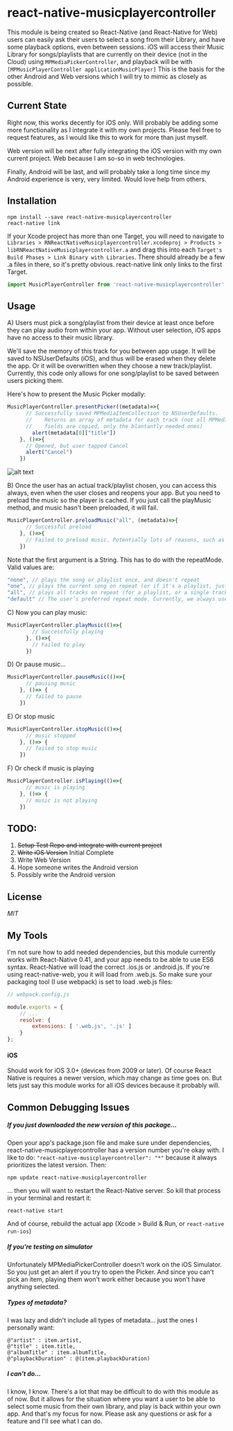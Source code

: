 # react-native-musicplayercontroller

This module is being created so React-Native (and React-Native for Web) users can easily ask their users to select a song from their Library, and have some playback options, even between sessions. iOS will access their Music Library for songs/playlists that are currently on their device (not in the Cloud) using ```MPMediaPickerController```, and playback will be with ```[MPMusicPlayerController applicationMusicPlayer]``` This is the basis for the other Android and Web versions which I will try to mimic as closely as possible.


## Current State
Right now, this works decently for iOS only. Will probably be adding some more functionality as I integrate it with my own projects. Please feel free to request features, as I would like this to work for more than just myself.

Web version will be next after fully integrating the iOS version with my own current project. Web because I am so-so in web technologies.

Finally, Android will be last, and will probably take a long time since my Android experience is very, very limited. Would love help from others.

## Installation

```
npm install --save react-native-musicplayercontroller
react-native link
```

If your Xcode project has more than one Target, you will need to navigate to ```Libraries > RNReactNativeMusicplayercontroller.xcodeproj > Products > libRNReactNativeMusicplayercontroller.a``` and drag this into each ```Target's Build Phases > Link Binary with Libraries```. There should already be a few .a files in there, so it's pretty obvious. react-native link only links to the first Target.

```javascript
import MusicPlayerController from 'react-native-musicplayercontroller'
```


## Usage
 A) Users must pick a song/playlist from their device at least once before they can play audio from within your app. Without user selection, iOS apps have no access to their music library.

We'll save the memory of this track for you between app usage. It will be saved to NSUserDefaults (iOS), and thus will be erased when they delete the app. Or it will be overwritten when they choose a new track/playlist. Currently, this code only allows for one song/playlist to be saved between users picking them.

Here's how to present the Music Picker modally:
```javascript
MusicPlayerController.presentPicker((metadata)=>{
      // Successfully saved MPMediaItemCollection to NSUserDefaults.
      //    Returns an array of metadata for each track (not all MPMediaItem
      //    fields are copied, only the blantantly needed ones)
        alert(metadata[0]["title"])
    }, ()=>{
      // Opened, but user tapped Cancel
      alert("Cancel")
    })
```
![alt text](https://github.com/KjellConnelly/react-native-musicplayercontroller/blob/master/example/example.png "MPMediaPickerController")

B) Once the user has an actual track/playlist chosen, you can access this always, even when the user closes and reopens your app. But you need to preload the music so the player is cached. If you just call the playMusic method, and music hasn't been preloaded, it will fail.
```javascript
MusicPlayerController.preloadMusic("all", (metadata)=>{
      // Successful preload
    }, ()=>{
      // Failed to preload music. Potentially lots of reasons, such as the music file being removed from the device.
    })
```
Note that the first argument is a String. This has to do with the repeatMode. Valid values are:
```javascript
"none", // plays the song or playlist once, and doesn't repeat
"one", // plays the current song on repeat (or if it's a playlist, just the currently selected song)
"all", // plays all tracks on repeat (for a playlist, or a single track)
"default" // The user’s preferred repeat mode. Currently, we always use the applicationMusicPlayer, so whatever Apple set as being the default repeat mode, that will happen. I'm not sure which one it uses though, so avoid picking this unless you know for sure what it does.
```

C) Now you can play music:
```javascript
MusicPlayerController.playMusic(()=>{
        // Successfully playing
      }, ()=>{
        // Failed to play
      })
```

D) Or pause music...
```javascript
MusicPlayerController.pauseMusic(()=>{
      // pausing music
    }, ()=> {
      // failed to pause
    })
```

E) Or stop music
```javascript
MusicPlayerController.stopMusic(()=>{
      // music stopped
    }, ()=> {
      // failed to stop music
    })
```

F) Or check if music is playing 
```javascript
MusicPlayerController.isPlaying(()=>{
      // music is playing
    }, ()=> {
      // music is not playing
    })
```


## TODO:
1. ~~Setup Test Repo and integrate with current project~~
2. ~~Write iOS Version~~ Initial Complete
3. Write Web Version
4. Hope someone writes the Android version
5. Possibly write the Android version


## License
*MIT*

## My Tools
I'm not sure how to add needed dependencies, but this module currently works with React-Native 0.41, and your app needs to be able to use ES6 syntax. React-Native will load the correct .ios.js or .android.js. If you're using react-native-web, you it will load from .web.js. So make sure your packaging tool (I use webpack) is set to load .web.js files:

```javascript
// webpack.config.js

module.exports = {
    // ...
    resolve: {
        extensions: [ '.web.js', '.js' ]
    }
};
```

#### iOS
Should work for iOS 3.0+ (devices from 2009 or later). Of course React Native is requires a newer version, which may change as time goes on. But lets just say this module works for all iOS devices because it probably will.

## Common Debugging Issues

##### If you just downloaded the new version of this package...
Open your app's package.json file and make sure under dependencies, react-native-musicplayercontroller has a version number you're okay with. I like to do: ```"react-native-musicplayercontroller": "*"``` because it always prioritizes the latest version. Then:
```
npm update react-native-musicplayercontroller
```
... then you will want to restart the React-Native server. So kill that process in your terminal and restart it:
```
react-native start
```
And of course, rebuild the actual app (Xcode > Build & Run, or ```react-native run-ios```)

##### If you're testing on simulator

Unfortunately MPMediaPickerController doesn't work on the iOS Simulator. So you just get an alert if you try to open the Picker. And since you can't pick an item, playing them won't work either because you won't have anything selected.

##### Types of metadata?

I was lazy and didn't include all types of metadata... just the ones I personally want:
 ```objc
 @"artist" : item.artist,
 @"title" : item.title,
 @"albumTitle" : item.albumTitle,
 @"playbackDuration" : @(item.playbackDuration)
 ```

##### I can't do...

I know, I know. There's a lot that may be difficult to do with this module as of now. But it allows for the situation where you want a user to be able to select some music from their own library, and play is back within your own app. And that's my focus for now. Please ask any questions or ask for a feature and I'll see what I can do.
